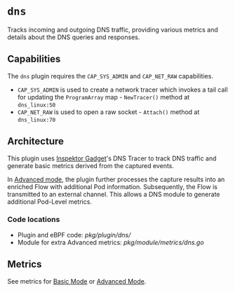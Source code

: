 # `dns`

Tracks incoming and outgoing DNS traffic, providing various metrics and details about the DNS queries and responses.

## Capabilities

The `dns` plugin requires the `CAP_SYS_ADMIN` and `CAP_NET_RAW` capabilities.

- `CAP_SYS_ADMIN` is used to create a network tracer which invokes a tail call for updating the `ProgramArray` map - `NewTracer()` method at `dns_linux:50`
- `CAP_NET_RAW` is used to open a raw socket - `Attach()` method at `dns_linux:70`

## Architecture

This plugin uses [Inspektor Gadget](https://github.com/inspektor-gadget/inspektor-gadget)'s DNS Tracer to track DNS traffic and generate basic metrics derived from the captured events.

In [Advanced mode](https://retina.sh/docs/metrics/modes), the plugin further processes the capture results into an enriched Flow with additional Pod information. Subsequently, the Flow is transmitted to an external channel. This allows a DNS module to generate additional Pod-Level metrics.

### Code locations

- Plugin and eBPF code: *pkg/plugin/dns/*
- Module for extra Advanced metrics: *pkg/module/metrics/dns.go*

## Metrics

See metrics for [Basic Mode](../../modes/basic.md#plugin-dns-linux) or [Advanced Mode](../../modes/advanced.md#plugin-dns-linux).
